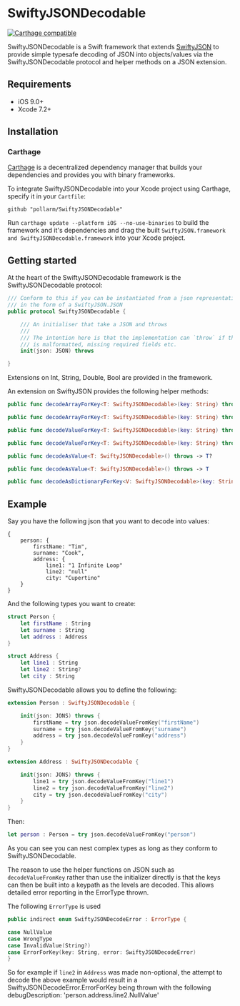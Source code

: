 # SwiftyJSONDecodable

[![Carthage compatible](https://img.shields.io/badge/Carthage-compatible-4BC51D.svg?style=flat)](https://github.com/Carthage/Carthage)

SwiftyJSONDecodable is a Swift framework that extends [SwiftyJSON](https://github.com/SwiftyJSON/SwiftyJSON) to provide simple typesafe decoding of JSON into objects/values via the SwiftyJSONDecodable protocol and helper methods on a JSON extension.

## Requirements

- iOS 9.0+
- Xcode 7.2+

## Installation

### Carthage

[Carthage](https://github.com/Carthage/Carthage) is a decentralized dependency manager that builds your dependencies and provides you with binary frameworks.

To integrate SwiftyJSONDecodable into your Xcode project using Carthage, specify it in your `Cartfile`:

```ogdl
github "pollarm/SwiftyJSONDecodable"
```

Run `carthage update --platform iOS --no-use-binaries` to build the framework and it's dependencies and drag the built `SwiftyJSON.framework and SwiftyJSONDecodable.framework` into your Xcode project.


## Getting started

At the heart of the SwiftyJSONDecodable framework is the SwiftyJSONDecodable protocol:

```swift
/// Conform to this if you can be instantiated from a json representation
/// in the form of a SwiftyJSON.JSON
public protocol SwiftyJSONDecodable {

    /// An initialiser that take a JSON and throws
    ///
    /// The intention here is that the implementation can `throw` if the json
    /// is malformatted, missing required fields etc.
    init(json: JSON) throws

}
```

Extensions on Int, String, Double, Bool are provided in the framework.

An extension on SwiftyJSON provides the following helper methods:

```swift
public func decodeArrayForKey<T: SwiftyJSONDecodable>(key: String) throws -> Array<T>?

public func decodeArrayForKey<T: SwiftyJSONDecodable>(key: String) throws -> Array<T>

public func decodeValueForKey<T: SwiftyJSONDecodable>(key: String) throws -> T?

public func decodeValueForKey<T: SwiftyJSONDecodable>(key: String) throws -> T

public func decodeAsValue<T: SwiftyJSONDecodable>() throws -> T?

public func decodeAsValue<T: SwiftyJSONDecodable>() throws -> T

public func decodeAsDictionaryForKey<V: SwiftyJSONDecodable>(key: String) throws -> Dictionary<String, V>
```

## Example

Say you have the following json that you want to decode into values:

```
{
    person: {
        firstName: "Tim",
        surname: "Cook",
        address: {
            line1: "1 Infinite Loop"
            line2: "null"
            city: "Cupertino"
    }
}
```

And the following types you want to create:

```swift
struct Person {
    let firstName : String
    let surname : String
    let address : Address
}

struct Address {
    let line1 : String
    let line2 : String?
    let city : String
```

SwiftyJSONDecodable allows you to define the following:

```swift
extension Person : SwiftyJSONDecodable {

    init(json: JONS) throws {
        firstName = try json.decodeValueFromKey("firstName")
        surname = try json.decodeValueFromKey("surname")
        address = try json.decodeValueFromKey("address")
    }
}

extension Address : SwiftyJSONDecodable {

    init(json: JONS) throws {
        line1 = try json.decodeValueFromKey("line1")
        line2 = try json.decodeValueFromKey("line2")
        city = try json.decodeValueFromKey("city")
    }
}
```

Then:

```swift
let person : Person = try json.decodeValueFromKey("person")
```

As you can see you can nest complex types as long as they conform to SwiftyJSONDecodable.

The reason to use the helper functions on JSON such as `decodeValueFromKey` rather than use the initializer directly is that the keys can then be built into a keypath as the levels are decoded. This allows detailed error reporting in the ErrorType thrown.

The following `ErrorType` is used
```swift
public indirect enum SwiftyJSONDecodeError : ErrorType {

case NullValue
case WrongType
case InvalidValue(String?)
case ErrorForKey(key: String, error: SwiftyJSONDecodeError)
}
```

So for example if `line2` in `Address` was made non-optional, the attempt to decode the above example would result in a SwiftyJSONDecodeError.ErrorForKey being thrown with the following debugDescription: 'person.address.line2.NullValue'